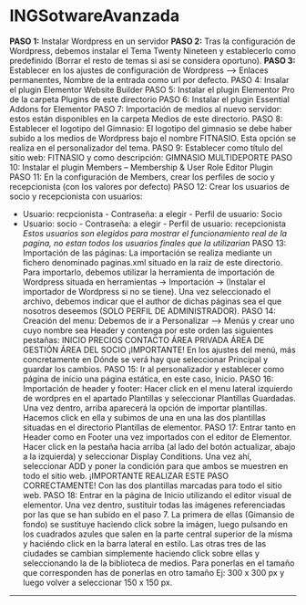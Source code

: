# INGSotwareAvanzada
**PASO 1:** Instalar Wordpress en un servidor
**PASO 2:** Tras la configuración de Wordpress, debemos instalar el Tema Twenty Nineteen y establecerlo como predefinido (Borrar el resto de temas si así se considera oportuno).
**PASO 3:** Establecer en los ajustes de configuración de Wordpress --> Enlaces permanentes, Nombre de la entrada como url por defecto.
PASO 4: Insalar el plugin Elementor Website Builder
PASO 5: Instalar el plugin Elementor Pro de la carpeta Plugins de este directorio
PASO 6: Instalar el plugin Essential Addons for Elementor
PASO 7: Importación de medios al nuevo servidor: estos están disponibles en la carpeta Medios de este directorio.
PASO 8: Establecer el logotipo del Gimnasio: El logotipo del gimnasio se debe haber subido a los medios de Wordpress bajo el nombre FITNASIO. Esta opción se realiza en el
  personalizador del tema.
PASO 9: Establecer como título del sitio web: FITNASIO y como descripción: GIMNASIO MULTIDEPORTE
PASO 10: Instalar el plugin Members – Membership & User Role Editor Plugin
PASO 11: En la configuración de Members, crear los perfiles de socio y recepcionista (con los valores por defecto)
PASO 12: Crear los usuarios de socio y recepcionista con usuarios: 
  - Usuario: recpcionista - Contraseña: a elegir - Perfil de usuario: Socio
  - Usuario: socio - Contraseña: a elegir  - Perfil de usuario: recepcionista
  *Estos usuarios son elegidos para mostrar el funcionamiento real de la pagina, no estan todos los usuarios finales que la utilizarian*
PASO 13: Importación de las páginas: La importación se realiza mediante un fichero denominado paginas.xml situado en la raiz de este directorio. Para importarlo, 
  debemos utilizar la herramienta de importación de Wordpress situada en herramientas -> Importación -> (Instalar el importador de Wordpress si no se tiene). Una vez
  seleccionado el archivo, debemos indicar que el author de dichas páginas sea el que nosotros deseemos (SOLO PERFIL DE ADMINISTRADOR).
PASO 14: Creación del menu: Debemos de ir a Personalizar --> Menús y crear uno cuyo nombre sea Header y contenga por este orden las siguientes pestañas:
  INICIO
  PRECIOS
  CONTACTO
  ÁREA PRIVADA
      ÁREA DE GESTIÓN
      ÁREA DEL SOCIO
  ¡IMPORTANTE! En los ajustes del menú, más concretamente en Dónde se verá hay que seleccionar Principal y guardar los cambios.
PASO 15: Ir al personalizador y establecer como página de inicio una página estática, en este caso, Inicio.
PASO 16: Importación de header y footer: Hacer click en el menu lateral izquierdo de wordpres en el apartado Plantillas 
  y seleccionar Plantillas Guardadas. Una vez dentro, arriba aparecerá la opción de importar plantillas. Hacemos click en ella y subimos de una en una las dos plantillas 
  situadas en el directorio Plantillas de elementor.
PASO 17: Entrar tanto en Header como en Footer una vez importados con el editor de Elementor. Hacer click en la pestaña hacia arriba (al lado del botón actualizar, abajo a la 
  izquierda) y seleccionar Display Conditions. Una vez ahí, seleccionar ADD y poner la condición para que ambos se muestren en todo el sitio web. 
  ¡IMPORTANTE REALIZAR ESTE PASO CORRECTAMENTE! Con las dos plantillas marcadas para todo el sitio web.
PASO 18: Entrar en la página de Inicio utilizando el editor visual de elementor. Una vez dentro, sustituir todas las imágenes referenciadas por las que se han subido 
  en el paso 7. La primera de ellas (Gimansio de fondo) se sustituye haciendo click sobre la imágen, luego pulsando en los cuadrados azules que salen en la parte central
  superior de la misma y haciéndo click en la barra lateral en estilo.
  Las otras tres de las ciudades se cambian simplemente haciendo click sobre ellas y seleccionando la de la biblioteca de medios. Para ponerlas en el tamaño que corresponden
  has de ponerlas en otro tamaño Ej: 300 x 300 px y luego volver a seleccionar 150 x 150 px.
-----------------------------------------------------------------------------------------------------------------------------------------------------------------------------

